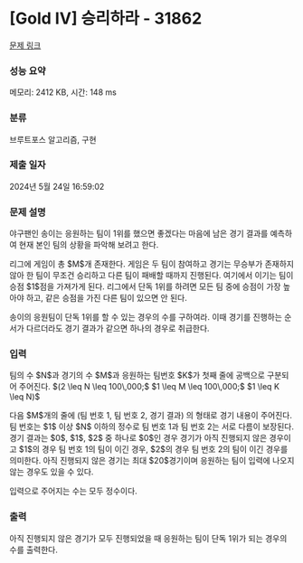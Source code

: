 # [Gold IV] 승리하라 - 31862 

[문제 링크](https://www.acmicpc.net/problem/31862) 

### 성능 요약

메모리: 2412 KB, 시간: 148 ms

### 분류

브루트포스 알고리즘, 구현

### 제출 일자

2024년 5월 24일 16:59:02

### 문제 설명

<p>야구팬인 송이는 응원하는 팀이 1위를 했으면 좋겠다는 마음에 남은 경기 결과를 예측하여 현재 본인 팀의 상황을 파악해 보려고 한다.</p>

<p>리그에 게임이 총 $M$개 존재한다. 게임은 두 팀이 참여하고 경기는 무승부가 존재하지 않아 한 팀이 무조건 승리하고 다른 팀이 패배할 때까지 진행된다. 여기에서 이기는 팀이 승점 $1$점을 가져가게 된다. 리그에서 단독 1위를 하려면 모든 팀 중에 승점이 가장 높아야 하고, 같은 승점을 가진 다른 팀이 있으면 안 된다.</p>

<p>송이의 응원팀이 단독 1위를 할 수 있는 경우의 수를 구하여라. 이때 경기를 진행하는 순서가 다르더라도 경기 결과가 같으면 하나의 경우로 취급한다.</p>

### 입력 

 <p>팀의 수 $N$과 경기의 수 $M$과 응원하는 팀번호 $K$가 첫째 줄에 공백으로 구분되어 주어진다. $(2 \leq N \leq 100\,000;$ $1 \leq M \leq 100\,000;$ $1 \leq K \leq N)$</p>

<p>다음 $M$개의 줄에 (팀 번호 1, 팀 번호 2, 경기 결과) 의 형태로 경기 내용이 주어진다. 팀 번호는 $1$ 이상 $N$ 이하의 정수로 팀 번호 1과 팀 번호 2는 서로 다름이 보장된다. 경기 결과는 $0$, $1$, $2$ 중 하나로 $0$인 경우 경기가 아직 진행되지 않은 경우이고 $1$의 경우 팀 번호 1의 팀이 이긴 경우, $2$의 경우 팀 번호 2의 팀이 이긴 경우를 의미한다. 아직 진행되지 않은 경기는 최대 $20$경기이며 응원하는 팀이 입력에 나오지 않는 경우도 있을 수 있다.</p>

<p>입력으로 주어지는 수는 모두 정수이다.</p>

### 출력 

 <p>아직 진행되지 않은 경기가 모두 진행되었을 때 응원하는 팀이 단독 1위가 되는 경우의 수를 출력한다.</p>

